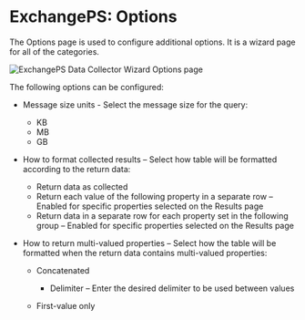 # ExchangePS: Options

The Options page is used to configure additional options. It is a wizard page for all of the
categories.

![ExchangePS Data Collector Wizard Options page](/img/product_docs/accessanalyzer/11.6/admin/datacollector/exchangeps/options.webp)

The following options can be configured:

- Message size units - Select the message size for the query:

    - KB
    - MB
    - GB

- How to format collected results – Select how table will be formatted according to the return data:

    - Return data as collected
    - Return each value of the following property in a separate row – Enabled for specific
      properties selected on the Results page
    - Return data in a separate row for each property set in the following group – Enabled for
      specific properties selected on the Results page

- How to return multi-valued properties – Select how the table will be formatted when the return
  data contains multi-valued properties:

    - Concatenated

        - Delimiter – Enter the desired delimiter to be used between values

    - First-value only

